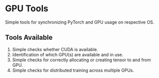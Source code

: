 # GPU Tools

Simple tools for synchronizing PyTorch and GPU usage on respective OS.

## Tools Available

1. Simple checks whether CUDA is available.
2. Identification of which GPU(s) are available and in use.
3. Simple checks for correctly allocating or creating tensor to and from GPU.
4. Simple checks for distributed training across multiple GPUs.
